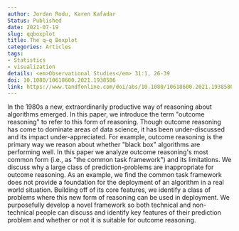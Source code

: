 ```yaml
---
author: Jordan Rodu, Karen Kafadar
Status: Published
date: 2021-07-19
slug: qqboxplot
title: The q–q Boxplot
categories: Articles
tags:
- Statistics
- visualization
details: <em>Observational Studies</em> 31:1, 26-39
doi: 10.1080/10618600.2021.1938586
link: https://www.tandfonline.com/doi/abs/10.1080/10618600.2021.1938586?journalCode=ucgs20
---
```


In the 1980s a new, extraordinarily productive way of reasoning about algorithms emerged. In this paper, we introduce the term "outcome reasoning" to refer to this form of reasoning. Though outcome reasoning has come to dominate areas of data science, it has been under-discussed and its impact under-appreciated. For example, outcome reasoning is the primary way we reason about whether "black box" algorithms are performing well. In this paper we analyze outcome reasoning's most common form (i.e., as "the common task framework") and its limitations. We discuss why a large class of prediction-problems are inappropriate for outcome reasoning. As an example, we find the common task framework does not provide a foundation for the deployment of an algorithm in a real world situation. Building off of its core features, we identify a class of problems where this new form of reasoning can be used in deployment. We purposefully develop a novel framework so both technical and non-technical people can discuss and identify key features of their prediction problem and whether or not it is suitable for outcome reasoning.

